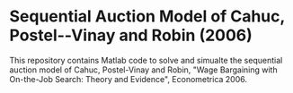 # Sequential Auction Model of Cahuc, Postel--Vinay and Robin (2006)

This repository contains Matlab code to solve and simualte the sequential auction model of Cahuc, Postel-Vinay and Robin, "Wage Bargaining with On-the-Job Search: Theory and Evidence", Econometrica 2006.
